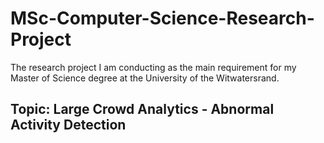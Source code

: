 # MSc-Computer-Science-Research-Project
The research project I am conducting as the main requirement for my Master of Science degree at the University of the Witwatersrand.

## Topic: Large Crowd Analytics - Abnormal Activity Detection 
